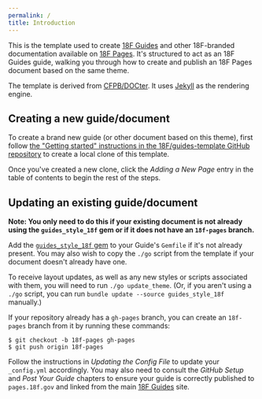 ```yaml
---
permalink: /
title: Introduction
---
```

This is the template used to create [18F Guides](http://pages.18f.gov/guides/)
and other 18F-branded documentation available on [18F
Pages](https://pages.18f.gov/). It's structured to act as an 18F Guides guide,
walking you through how to create and publish an 18F Pages document based on
the same theme.

The template is derived from [CFPB/DOCter](https://github.com/CFPB/DOCter).
It uses [Jekyll](http://jekyllrb.com/) as the rendering engine.

## Creating a new guide/document

To create a brand new guide (or other document based on this theme), first
follow [the "Getting started" instructions in the 18F/guides-template GitHub
repository](https://github.com/18F/guides-template/#getting-started) to create
a local clone of this template.

Once you've created a new clone, click the _Adding a New Page_ entry in the
table of contents to begin the rest of the steps.

## Updating an existing guide/document

__Note: You only need to do this if your existing document is not already
using the `guides_style_18f` gem or if it does not have an `18f-pages`
branch.__

Add the [`guides_style_18f` gem](https://github.com/18F/guides-style) to your
Guide's `Gemfile` if it's not already present. You may also wish to copy the
`./go` script from the template if your document doesn't already have one.

To receive layout updates, as well as any new styles or scripts associated
with them, you will need to run `./go update_theme`. (Or, if you aren't using
a `./go` script, you can run `bundle update --source guides_style_18f`
manually.)

If your repository already has a `gh-pages` branch, you can create an
`18f-pages` branch from it by running these commands:

```
$ git checkout -b 18f-pages gh-pages
$ git push origin 18f-pages
```

Follow the instructions in _Updating the Config File_ to update your
`_config.yml` accordingly. You may also need to consult the _GitHub Setup_ and
_Post Your Guide_ chapters to ensure your guide is correctly published to
`pages.18f.gov` and linked from the main [18F
Guides](http://pages.18f.gov/guides/) site.
